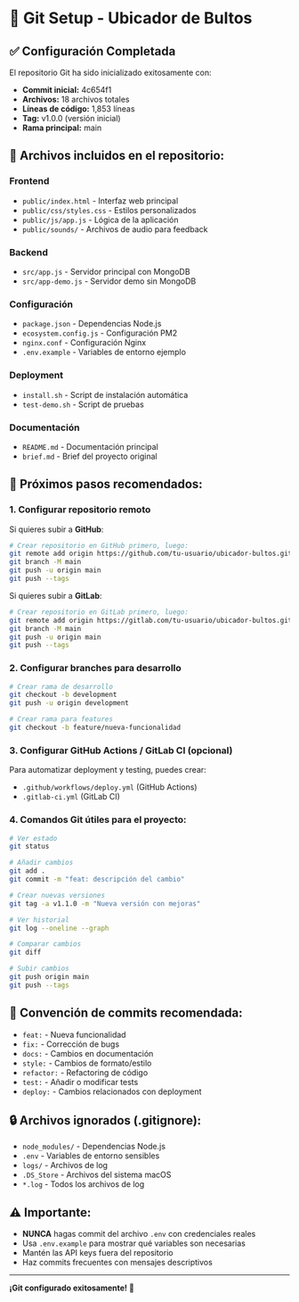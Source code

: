 # 🔧 Git Setup - Ubicador de Bultos

## ✅ Configuración Completada

El repositorio Git ha sido inicializado exitosamente con:

- **Commit inicial:** 4c654f1
- **Archivos:** 18 archivos totales
- **Líneas de código:** 1,853 líneas
- **Tag:** v1.0.0 (versión inicial)
- **Rama principal:** main

## 📁 Archivos incluidos en el repositorio:

### Frontend
- `public/index.html` - Interfaz web principal
- `public/css/styles.css` - Estilos personalizados
- `public/js/app.js` - Lógica de la aplicación
- `public/sounds/` - Archivos de audio para feedback

### Backend
- `src/app.js` - Servidor principal con MongoDB
- `src/app-demo.js` - Servidor demo sin MongoDB

### Configuración
- `package.json` - Dependencias Node.js
- `ecosystem.config.js` - Configuración PM2
- `nginx.conf` - Configuración Nginx
- `.env.example` - Variables de entorno ejemplo

### Deployment
- `install.sh` - Script de instalación automática
- `test-demo.sh` - Script de pruebas

### Documentación
- `README.md` - Documentación principal
- `brief.md` - Brief del proyecto original

## 🚀 Próximos pasos recomendados:

### 1. Configurar repositorio remoto

Si quieres subir a **GitHub**:
```bash
# Crear repositorio en GitHub primero, luego:
git remote add origin https://github.com/tu-usuario/ubicador-bultos.git
git branch -M main
git push -u origin main
git push --tags
```

Si quieres subir a **GitLab**:
```bash
# Crear repositorio en GitLab primero, luego:
git remote add origin https://gitlab.com/tu-usuario/ubicador-bultos.git
git branch -M main
git push -u origin main
git push --tags
```

### 2. Configurar branches para desarrollo

```bash
# Crear rama de desarrollo
git checkout -b development
git push -u origin development

# Crear rama para features
git checkout -b feature/nueva-funcionalidad
```

### 3. Configurar GitHub Actions / GitLab CI (opcional)

Para automatizar deployment y testing, puedes crear:
- `.github/workflows/deploy.yml` (GitHub Actions)
- `.gitlab-ci.yml` (GitLab CI)

### 4. Comandos Git útiles para el proyecto:

```bash
# Ver estado
git status

# Añadir cambios
git add .
git commit -m "feat: descripción del cambio"

# Crear nuevas versiones
git tag -a v1.1.0 -m "Nueva versión con mejoras"

# Ver historial
git log --oneline --graph

# Comparar cambios
git diff

# Subir cambios
git push origin main
git push --tags
```

## 📝 Convención de commits recomendada:

- `feat:` - Nueva funcionalidad
- `fix:` - Corrección de bugs
- `docs:` - Cambios en documentación
- `style:` - Cambios de formato/estilo
- `refactor:` - Refactoring de código
- `test:` - Añadir o modificar tests
- `deploy:` - Cambios relacionados con deployment

## 🔒 Archivos ignorados (.gitignore):

- `node_modules/` - Dependencias Node.js
- `.env` - Variables de entorno sensibles
- `logs/` - Archivos de log
- `.DS_Store` - Archivos del sistema macOS
- `*.log` - Todos los archivos de log

## ⚠️ Importante:

- **NUNCA** hagas commit del archivo `.env` con credenciales reales
- Usa `.env.example` para mostrar qué variables son necesarias
- Mantén las API keys fuera del repositorio
- Haz commits frecuentes con mensajes descriptivos

---

**¡Git configurado exitosamente! 🎉** 